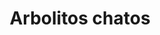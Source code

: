 ---
title: Arbolitos chatos
date: 
draft: false

# descripcion
description : Arbol de la vida chato

materials: Plata 925

color: Plateado

dimensions: 2,8cm

code: 01-01-0021

type: "Aros"

categories: []

price: $2.100,00

price_eftvo: $1.785,00

# Images
# first image will be shown in the product page
images:
  # - image: "images/path_to_image"
  # La ubicacion de las imagenes es imagenes/Aros/Aros.Colgantes/01-01-0021-arbolitos-chatos
  - image: "./images/aros/colgantes/01-01-0021-arbol-de-la-vida-chato_a.jpeg"
  - image: "./images/aros/colgantes/01-01-0021-arbol-de-la-vida-chato_b.jpeg"
---
